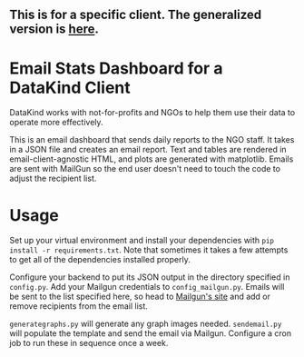 ## This is for a specific client. The generalized version is [here](https://github.com/sursh/email-dashboard).

# Email Stats Dashboard for a DataKind Client

DataKind works with not-for-profits and NGOs to help them use their data to operate more effectively. 

This is an email dashboard that sends daily reports to the NGO staff. It takes in a JSON file and creates an email report. Text and tables are rendered in email-client-agnostic HTML, and plots are generated with matplotlib. Emails are sent with MailGun so the end user doesn't need to touch the code to adjust the recipient list. 

# Usage

Set up your virtual environment and install your dependencies with `pip install -r requirements.txt`. Note that sometimes it takes a few attempts to get all of the dependencies installed properly. 

Configure your backend to put its JSON output in the directory specified in `config.py`. Add your Mailgun credentials to `config_mailgun.py`. Emails will be sent to the list specified here, so head to [Mailgun's site](mailgun.com) and add or remove recipients from the email list. 

`generategraphs.py` will generate any graph images needed. `sendemail.py` will populate the template and send the email via Mailgun. Configure a cron job to run these in sequence once a week. 